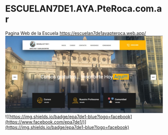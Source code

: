 # ESCUELAN7DE1.AYA.PteRoca.com.ar
Pagina Web de la Escuela https://escuelan7de1ayapteroca.web.app/
![docs/PaginaWeb.jpg](docs/PaginaWeb.jpg)
![[https://img.shields.io/badge/epa7de1-blue?logo=facebook](https://www.facebook.com/epa7de1/)](https://img.shields.io/badge/epa7de1-blue?logo=facebook)
